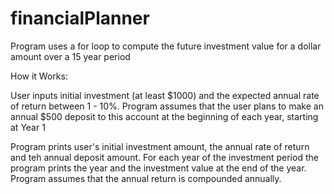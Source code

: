 # financialPlanner
Program uses a for loop to compute the future investment value for a dollar amount over a 15 year period

How it Works:

User inputs initial investment (at least $1000) and the expected annual rate of return between 1 - 10%. Program assumes that the user plans to make an annual $500 deposit to this account at the beginning of each year, starting at Year 1

Program prints user's initial investment amount, the annual rate of return and teh annual deposit amount. For each year of the investment period the program prints the year and the investment value at the end of the year. Program assumes that the annual return is compounded annually. 

